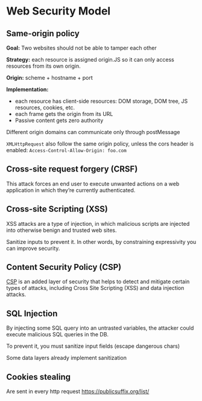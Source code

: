 # Web Security Model

## Same-origin policy

**Goal:** Two websites should not be able to tamper each other

**Strategy:** each resource is assigned origin.JS so it can only access resources from its own origin.

**Origin:** scheme + hostname + port

**Implementation:**

- each resource has client-side resources: DOM storage, DOM tree, JS resources, cookies, etc.
- each frame gets the origin from its URL
- Passive content gets zero authority

Different origin domains can communicate only through postMessage

`XMLHttpRequest` also follow the same origin policy, unless the cors header is enabled: `Access-Control-Allow-Origin: foo.com`

## Cross-site request forgery (CRSF)

This attack forces an end user to execute unwanted actions on a web application in which they’re currently authenticated.

## Cross-site Scripting (XSS)

XSS attacks are a type of injection, in which malicious scripts are injected into otherwise benign and trusted web sites.

Sanitize inputs to prevent it. In other words, by constraining expressivity you can improve security.

## Content Security Policy (CSP)

[CSP](https://developer.mozilla.org/en-US/docs/Web/HTTP/CSP) is an added layer of security that helps to detect and mitigate certain types of attacks, including Cross Site Scripting (XSS) and data injection attacks.

## SQL Injection

By injecting some SQL query into an untrasted variables, the attacker could execute malicious SQL queries in the DB.

To prevent it, you must sanitize input fields (escape dangerous chars)

Some data layers already implement sanitization

## Cookies stealing

Are sent in every http request
https://publicsuffix.org/list/
